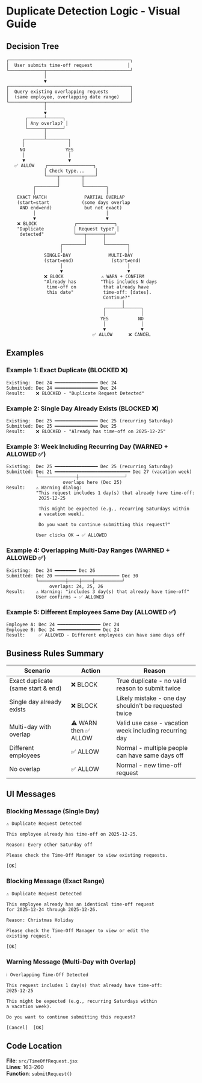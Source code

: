 # Duplicate Detection Logic - Visual Guide

## Decision Tree

```
┌─────────────────────────────────────────────┐
│  User submits time-off request             │
└─────────────┬───────────────────────────────┘
              │
              ▼
┌─────────────────────────────────────────────┐
│  Query existing overlapping requests        │
│  (same employee, overlapping date range)    │
└─────────────┬───────────────────────────────┘
              │
              ▼
       ┌──────┴──────┐
       │ Any overlap? │
       └──────┬──────┘
              │
      ┌───────┴────────┐
      │                │
     NO               YES
      │                │
      ▼                ▼
   ✅ ALLOW    ┌─────────────────┐
              │ Check type...    │
              └────┬────────┬────┘
                   │        │
          ┌────────┘        └────────┐
          │                          │
    EXACT MATCH              PARTIAL OVERLAP
    (start=start            (some days overlap
     AND end=end)            but not exact)
          │                          │
          ▼                          ▼
    ❌ BLOCK              ┌──────────────┐
    "Duplicate           │ Request type? │
     detected"           └───┬──────┬───┘
                             │      │
                    ┌────────┘      └────────┐
                    │                        │
              SINGLE-DAY              MULTI-DAY
              (start=end)              (start≠end)
                    │                        │
                    ▼                        ▼
              ❌ BLOCK              ⚠️ WARN + CONFIRM
              "Already has         "This includes N days
               time-off on          that already have
               this date"           time-off: [dates].
                                    Continue?"
                                           │
                                    ┌──────┴──────┐
                                    │             │
                                   YES           NO
                                    │             │
                                    ▼             ▼
                                ✅ ALLOW      ❌ CANCEL
```

## Examples

### Example 1: Exact Duplicate (BLOCKED ❌)
```
Existing:  Dec 24 ━━━━━━━━━━━━━━━━ Dec 24
Submitted: Dec 24 ━━━━━━━━━━━━━━━━ Dec 24
Result:    ❌ BLOCKED - "Duplicate Request Detected"
```

### Example 2: Single Day Already Exists (BLOCKED ❌)
```
Existing:  Dec 25 ━━━━━━━━━━━━━━━━ Dec 25 (recurring Saturday)
Submitted: Dec 25 ━━━━━━━━━━━━━━━━ Dec 25
Result:    ❌ BLOCKED - "Already has time-off on 2025-12-25"
```

### Example 3: Week Including Recurring Day (WARNED + ALLOWED ✅)
```
Existing:  Dec 25 ━━━━━━━━━━━━━━━━ Dec 25 (recurring Saturday)
Submitted: Dec 21 ━━━━━━━━━━━━━━━━━━━━━━━━━━━━ Dec 27 (vacation week)
           └──────────────┼─────────────────┘
                     overlaps here (Dec 25)
Result:    ⚠️ Warning dialog:
           "This request includes 1 day(s) that already have time-off:
            2025-12-25
            
            This might be expected (e.g., recurring Saturdays within
            a vacation week).
            
            Do you want to continue submitting this request?"
           
           User clicks OK → ✅ ALLOWED
```

### Example 4: Overlapping Multi-Day Ranges (WARNED + ALLOWED ✅)
```
Existing:  Dec 24 ━━━━━━━━ Dec 26
Submitted: Dec 20 ━━━━━━━━━━━━━━━━━━━━━━━━ Dec 30
           └──────────┼────┼────┼──────────┘
                overlaps: 24, 25, 26
Result:    ⚠️ Warning: "includes 3 day(s) that already have time-off"
           User confirms → ✅ ALLOWED
```

### Example 5: Different Employees Same Day (ALLOWED ✅)
```
Employee A: Dec 24 ━━━━━━━━━━━━━━━━ Dec 24
Employee B: Dec 24 ━━━━━━━━━━━━━━━━ Dec 24
Result:     ✅ ALLOWED - Different employees can have same days off
```

## Business Rules Summary

| Scenario | Action | Reason |
|----------|--------|--------|
| Exact duplicate (same start & end) | ❌ BLOCK | True duplicate - no valid reason to submit twice |
| Single day already exists | ❌ BLOCK | Likely mistake - one day shouldn't be requested twice |
| Multi-day with overlap | ⚠️ WARN then ✅ ALLOW | Valid use case - vacation week including recurring day |
| Different employees | ✅ ALLOW | Normal - multiple people can have same days off |
| No overlap | ✅ ALLOW | Normal - new time-off request |

## UI Messages

### Blocking Message (Single Day)
```
⚠️ Duplicate Request Detected

This employee already has time-off on 2025-12-25.

Reason: Every other Saturday off

Please check the Time-Off Manager to view existing requests.

[OK]
```

### Blocking Message (Exact Range)
```
⚠️ Duplicate Request Detected

This employee already has an identical time-off request 
for 2025-12-24 through 2025-12-26.

Reason: Christmas Holiday

Please check the Time-Off Manager to view or edit the 
existing request.

[OK]
```

### Warning Message (Multi-Day with Overlap)
```
ℹ️ Overlapping Time-Off Detected

This request includes 1 day(s) that already have time-off:
2025-12-25

This might be expected (e.g., recurring Saturdays within 
a vacation week).

Do you want to continue submitting this request?

[Cancel]  [OK]
```

## Code Location

**File**: `src/TimeOffRequest.jsx`  
**Lines**: 163-260  
**Function**: `submitRequest()`
